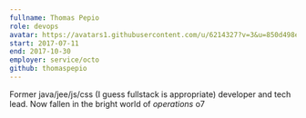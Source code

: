 ```yaml
---
fullname: Thomas Pepio
role: devops
avatar: https://avatars1.githubusercontent.com/u/6214327?v=3&u=850d498eb3c255c6ea3bdc630db7ea93628fcee6&s=400
start: 2017-07-11
end: 2017-10-30
employer: service/octo
github: thomaspepio
---
```


Former java/jee/js/css (I guess fullstack is appropriate) developer and tech lead.
Now fallen in the bright world of *operations* o7

